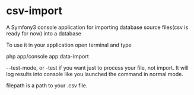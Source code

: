 csv-import
==============

A Symfony3 console application for importing database source files(csv is ready for now) into a database

To use it in your application open terminal and type

php app/console app:data-import <options> <filepath>

--test-mode, or -test if you want just to process your file, not import. It will log results into console like you launched the command in normal mode.

filepath is a path to your .csv file.
